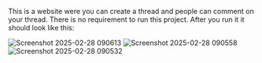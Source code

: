 This is a website were you can create a thread and people can comment on your thread. 
There is no requirement to run this project. After you run it it should look like this:

![Screenshot 2025-02-28 090613](https://github.com/user-attachments/assets/20ec09d2-34b6-464a-b927-51c59f79801d)
![Screenshot 2025-02-28 090558](https://github.com/user-attachments/assets/005ab632-9faa-40ed-8ddd-8ac6ca11a05a)
![Screenshot 2025-02-28 090532](https://github.com/user-attachments/assets/33bf8418-4ddb-4dc2-a575-3aac16b4dd8f)
